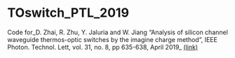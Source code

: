 # TOswitch_PTL_2019
 Code for_D. Zhai, R. Zhu, Y. Jaluria and W. Jiang “Analysis of silicon channel waveguide thermos-optic switches by the imagine charge method”, IEEE Photon. Technol. Lett, vol. 31, no. 8, pp 635-638, April 2019_ [(link)](https://ieeexplore.ieee.org/document/8660512/)
